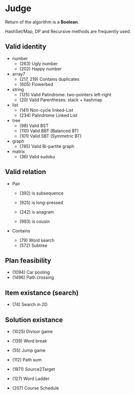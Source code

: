 # Judge
Return of the algorithm is a **Boolean**.

HashSet/Map, DP and Recursive methods are frequently used.

## Valid identity

- number
    - (263) Ugly number
    - (202) Happy number
- array7
   - (217, 219) Contains duplicates
   - (605) Flowerbed
- string
    - (125) Valid Palindrome: two-pointers left-right
    - (20) Valid Parentheses: stack + hashmap
- list
    - (141) Non-cycle linked-List
    - (234) Palindrome Linked List
- tree
    - (98) Valid BST
    - (110) Valid BBT (Balanced BT)
    - (101) Valid SBT (Symmetric BT)
- graph
   - (785) Valid Bi-partite graph
- matrix
    - (36) Valid sudoku

## Valid relation

- Pair
  - (392) is subsequence
  - (925) is long-pressed
    
  - (242) is anagram
  - (993) is cousin
  
- Contains
  - (79) Word search
  - (572) Subtree

## Plan feasibility
- (1094) Car pooling
- (1496) Path crossing

## Item existance (search)
- (74) Search in 2D

## Solution existance
- (1025) Divisor game
- (139) Word break
- (55) Jump game

- (112) Path sum
- (1971) Source2Target
- (127) Word Ladder
- (207) Course Schedule
